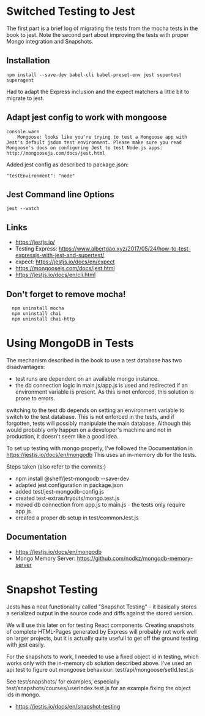 # Switched Testing to Jest

The first part is a brief log of migrating the tests from the mocha tests in the book to jest. 
Note the second part about improving the tests with proper Mongo integration and Snapshots.

## Installation

    npm install --save-dev babel-cli babel-preset-env jest supertest superagent

Had to adapt the Express inclusion and the expect matchers a little bit to migrate to jest.

## Adapt jest config to work with mongoose
    console.warn
        Mongoose: looks like you're trying to test a Mongoose app with Jest's default jsdom test environment. Please make sure you read Mongoose's docs on configuring Jest to test Node.js apps: http://mongoosejs.com/docs/jest.html

Added jest config as described to package.json:

    "testEnvironment": "node"

## Jest Command line Options

    jest --watch

## Links
 * https://jestjs.io/
 * Testing Express: https://www.albertgao.xyz/2017/05/24/how-to-test-expressjs-with-jest-and-supertest/
 * expect: https://jestjs.io/docs/en/expect
 * https://mongoosejs.com/docs/jest.html
 * https://jestjs.io/docs/en/cli.html
 
 ## Don't forget to remove mocha!
 
      npm uninstall mocha
      npm uninstall chai
      npm uninstall chai-http
      
# Using MongoDB in Tests

The mechanism described in the book to use a test database has two disadvantages:
- test runs are dependent on an available mongo instance.
- the db connection logic in main.js/app.js is used and redirected if an environment variable is present.
  As this is not enforced, this solution is prone to errors. 

switching to the test db depends on setting an environment variable to switch to the test database. 
  This is not enforced in the tests, and if forgotten, tests will possibly manipulate the main database.
  Although this would probably only happen on a developer's machine and not in production, it doesn't seem like a good idea.

To set up testing with mongo properly, I've followed the Documentation in https://jestjs.io/docs/en/mongodb
This uses an in-memory db for the tests.

Steps taken (also refer to the commits:)   
     
* npm install @shelf/jest-mongodb --save-dev
* adapted jest configuration in package.json
* added test/jest-mongodb-config.js
* created test-extras/tryouts/mongo.test.js
* moved db connection from app.js to main.js - the tests only require app.js
* created a proper db setup in test/commonJest.js


## Documentation
* https://jestjs.io/docs/en/mongodb
* Mongo Memory Server: https://github.com/nodkz/mongodb-memory-server

# Snapshot Testing

Jests has a neat functionality called "Snapshot Testing" - it basically stores a serialized output in the source code and diffs against the stored version.

We will use this later on for testing React components. 
Creating snapshots of complete HTML-Pages generated by Express will probably not work well on larger projects,
but it is actually quite usefull to get off the ground testing with jest easily.

For the snapshots to work, I needed to use a fixed object id in testing, which works only with the in-memory db solution described above.
I've used an api test to figure out mongoose behaviour: test/api/mongoose/setId.test.js

See test/snapshots/ for examples, especially test/snapshots/courses/userIndex.test.js for an example fixing the object ids in mongo.


* https://jestjs.io/docs/en/snapshot-testing


